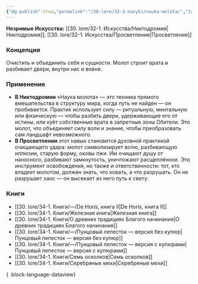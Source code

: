 ```yaml
---
{"dg-publish":true,"permalink":"/30-lore/32-3-navyki/nauka-molota/","tags":["незримое/навык"]}
---
```


**Незримые Искусства:** [[30. lore/32-1. Искусства/Никтодромия\|Никтодромия]], [[30. lore/32-1. Искусства/Просветление\|Просветление]]
### Концепция
Очистить и объединить себя и сущности. Молот строит врата и разбивает двери, внутри нас и вовне.
### Применение
- **В Никтодромии** «Наука молота» — это техника прямого вмешательства в структуру мира, когда путь не найден — он пробивается. Практик использует силу — ритуальную, ментальную или физическую — чтобы разбить двери, удерживающие его от истины, или куёт собственные врата в запретные зоны Обители. Это молот, что объединяет силу воли и знание, чтобы преобразовать сам ландшафт невозможного.
- **В Просветлении** этот навык становится духовной практикой очищающего удара: молот символизирует волю, разбивающую иллюзии, старую форму, оковы лжи. Им очищают душу от наносного, разбивают замкнутость, уничтожают расщеплённое. Это инструмент освобождения, но также и ответственности: тот, кто владеет молотом, должен знать, что ковать, а что разрушать. Он не разрушает хаос — он высекает из него путь к свету.
### Книги
- [[30. lore/34-1. Книги/—/De Horis, книга II\|De Horis, книга II]]
- [[30. lore/34-1. Книги/Железная книга\|Железная книга]]
- [[30. lore/34-1. Книги/О древних традициях Благого начинания\|О древних традициях Благого начинания]]
- [[30. lore/34-1. Книги/—/Пунцовый лепесток — версия без купюр\|Пунцовый лепесток — версия без купюр]]
- [[30. lore/34-1. Книги/—/Пунцовый лепесток — версия с купюрами\|Пунцовый лепесток — версия с купюрами]]
- [[30. lore/34-1. Книги/Семь осколков\|Семь осколков]]
- [[30. lore/34-1. Книги/Серебряные мехи\|Серебряные мехи]]

{ .block-language-dataview}
